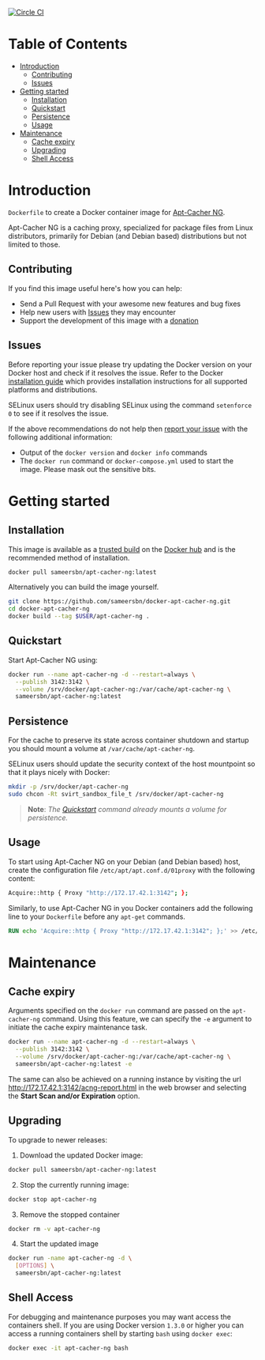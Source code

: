 [![Circle CI](https://circleci.com/gh/sameersbn/docker-apt-cacher-ng.svg?style=shield)](https://circleci.com/gh/sameersbn/docker-apt-cacher-ng)

# Table of Contents

- [Introduction](#introduction)
  - [Contributing](#contributing)
  - [Issues](#issues)
- [Getting started](#getting-started)
  - [Installation](#installation)
  - [Quickstart](#quickstart)
  - [Persistence](#persistence)
  - [Usage](#usage)
- [Maintenance](#maintenance)
  - [Cache expiry](#cache-expiry)
  - [Upgrading](#upgrading)
  - [Shell Access](#shell-access)

# Introduction

`Dockerfile` to create a Docker container image for [Apt-Cacher NG](https://www.unix-ag.uni-kl.de/~bloch/acng/).

Apt-Cacher NG is a caching proxy, specialized for package files from Linux distributors, primarily for Debian (and Debian based) distributions but not limited to those.

## Contributing

If you find this image useful here's how you can help:

- Send a Pull Request with your awesome new features and bug fixes
- Help new users with [Issues](https://github.com/sameersbn/docker-apt-cacher-ng/issues) they may encounter
- Support the development of this image with a [donation](http://www.damagehead.com/donate/)

## Issues

Before reporting your issue please try updating the Docker version on your Docker host and check if it resolves the issue. Refer to the Docker [installation guide](https://docs.docker.com/installation) which provides installation instructions for all supported platforms and distributions.

SELinux users should try disabling SELinux using the command `setenforce 0` to see if it resolves the issue.

If the above recommendations do not help then [report your issue](https://github.com/sameersbn/docker-apt-cacher-ng/issues/new) with the following additional information:

- Output of the `docker version` and `docker info` commands
- The `docker run` command or `docker-compose.yml` used to start the image. Please mask out the sensitive bits.

# Getting started

## Installation

This image is available as a [trusted build](//hub.docker.com/u/sameersbn/apt-cacher-ng) on the [Docker hub](//hub.docker.com) and is the recommended method of installation.

```bash
docker pull sameersbn/apt-cacher-ng:latest
```

Alternatively you can build the image yourself.

```bash
git clone https://github.com/sameersbn/docker-apt-cacher-ng.git
cd docker-apt-cacher-ng
docker build --tag $USER/apt-cacher-ng .
```

## Quickstart

Start Apt-Cacher NG using:

```bash
docker run --name apt-cacher-ng -d --restart=always \
  --publish 3142:3142 \
  --volume /srv/docker/apt-cacher-ng:/var/cache/apt-cacher-ng \
  sameersbn/apt-cacher-ng:latest
```

## Persistence

For the cache to preserve its state across container shutdown and startup you should mount a volume at `/var/cache/apt-cacher-ng`.

SELinux users should update the security context of the host mountpoint so that it plays nicely with Docker:

```bash
mkdir -p /srv/docker/apt-cacher-ng
sudo chcon -Rt svirt_sandbox_file_t /srv/docker/apt-cacher-ng
```

> **Note**: *The [Quickstart](#quickstart) command already mounts a volume for persistence.*

## Usage

To start using Apt-Cacher NG on your Debian (and Debian based) host, create the configuration file `/etc/apt/apt.conf.d/01proxy` with the following content:

```bash
Acquire::http { Proxy "http://172.17.42.1:3142"; };
```

Similarly, to use Apt-Cacher NG in you Docker containers add the following line to your `Dockerfile` before any `apt-get` commands.

```dockerfile
RUN echo 'Acquire::http { Proxy "http://172.17.42.1:3142"; };' >> /etc/apt/apt.conf.d/01proxy
```

# Maintenance

## Cache expiry

Arguments specified on the `docker run` command are passed on the `apt-cacher-ng` command. Using this feature, we can specify the `-e` argument to initiate the cache expiry maintenance task.

```bash
docker run --name apt-cacher-ng -d --restart=always \
  --publish 3142:3142 \
  --volume /srv/docker/apt-cacher-ng:/var/cache/apt-cacher-ng \
  sameersbn/apt-cacher-ng:latest -e
```

The same can also be achieved on a running instance by visiting the url http://172.17.42.1:3142/acng-report.html in the web browser and selecting the **Start Scan and/or Expiration** option.

## Upgrading

To upgrade to newer releases:

  1. Download the updated Docker image:

  ```bash
  docker pull sameersbn/apt-cacher-ng:latest
  ```

  2. Stop the currently running image:

  ```bash
  docker stop apt-cacher-ng
  ```

  3. Remove the stopped container

  ```bash
  docker rm -v apt-cacher-ng
  ```

  4. Start the updated image

  ```bash
  docker run -name apt-cacher-ng -d \
    [OPTIONS] \
    sameersbn/apt-cacher-ng:latest
  ```

## Shell Access

For debugging and maintenance purposes you may want access the containers shell. If you are using Docker version `1.3.0` or higher you can access a running containers shell by starting `bash` using `docker exec`:

```bash
docker exec -it apt-cacher-ng bash
```
